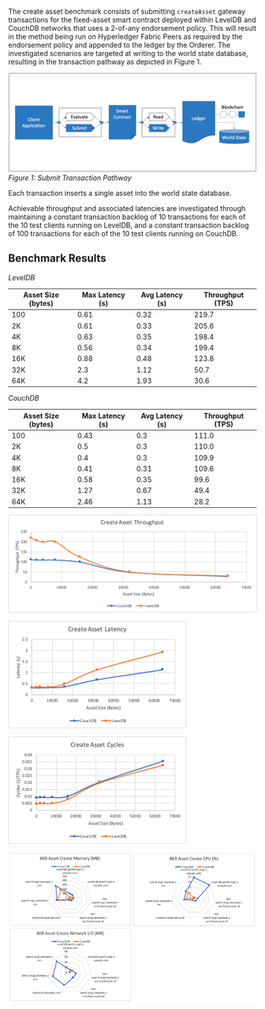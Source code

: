 The create asset benchmark consists of submitting `createAsset` gateway transactions for the fixed-asset smart contract deployed within LevelDB and CouchDB networks that uses a 2-of-any endorsement policy. This will result in the method being run on Hyperledger Fabric Peers as required by the endorsement policy and appended to the ledger by the Orderer. The investigated scenarios are targeted at writing to the world state database, resulting in the transaction pathway as depicted in Figure 1.

![submit contract create pathway](../../../../../diagrams/TransactionRoute_Submit.png)*Figure 1: Submit Transaction Pathway*

Each transaction inserts a single asset into the world state database.

Achievable throughput and associated latencies are investigated through maintaining a constant transaction backlog of 10 transactions for each of the 10 test clients running on LevelDB, and a constant transaction backlog of 100 transactions for each of the 10 test clients running on CouchDB.

## Benchmark Results
*LevelDB*

| Asset Size (bytes) | Max Latency (s) | Avg Latency (s) | Throughput (TPS) |
| ------------------ | --------------- | --------------- | ---------------- |
| 100 | 0.61 | 0.32 | 219.7 |
| 2K | 0.61 | 0.33 | 205.6 |
| 4K | 0.63 | 0.35 | 198.4 |
| 8K | 0.56 | 0.34 | 199.4 |
| 16K | 0.88 | 0.48 | 123.8 |
| 32K | 2.3 | 1.12 | 50.7 |
| 64K | 4.2 | 1.93 | 30.6 |

*CouchDB*

| Asset Size (bytes) | Max Latency (s) | Avg Latency (s) | Throughput (TPS) |
| ------------------ | --------------- | --------------- | ---------------- |
| 100 | 0.43 | 0.3 | 111.0 |
| 2K | 0.5 | 0.3 | 110.0 |
| 4K | 0.4 | 0.3 | 109.9 |
| 8K | 0.41 | 0.31 | 109.6 |
| 16K | 0.58 | 0.35 | 99.6 |
| 32K | 1.27 | 0.67 | 49.4 |
| 64K | 2.46 | 1.13 | 28.2 |

![submit fabric tps performance](../../../../../charts/2.0.0/nodeJS/nodeSDK/createAsset/CreateAssetTPS.png)

![submit fabric latency performance](../../../../../charts/2.0.0/nodeJS/nodeSDK/createAsset/CreateAssetLatency.png)

![submit fabric cycles performance](../../../../../charts/2.0.0/nodeJS/nodeSDK/createAsset/CreateAssetCycles.png)

![submit resource utilization](../../../../../charts/2.0.0/nodeJS/nodeSDK/createAsset/CreateAssetRadar.png)